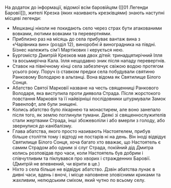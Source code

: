 На додаток до інформації, відомої всім баровійцям ([[01 Легенди Баровії]]), жителі Крезка (яких називають крезківцями) знають наступні місцеві легенди:

- Мешканці ніколи не покидають село через страх бути атакованими вовками, лютими вовками та перевертнями.
- Приблизно раз на місяць до села прибуває вантаж вина з «Чарівника вин» (розділ 12), виноробні й виноградника на півдні. Бізнес належить сім'ї Мартікових і керується нею.
- Бургомістр Дмитрій Крезков мав двох дітей: тринадцятирічний Ілля та восьмирічна Кала. Ілля нещодавно зник після нападу перевертнів.
- Ставок на північному кінці села забезпечує свіжою водою протягом усього року. Поруч із ставком предки села побудували святиню Ранковому Володарю в альтанці. Вона відома як Святилище Білого Сонця.
- Абатство Святої Марковії назване на честь священниці Ранкового Володаря, яка виступила проти диявола Страда. Після жорстокого повстання Марковія та її найвірніші послідовники штурмували Замок Равенлофт, але були знищені.
- Колись абатство було лікарнею та монастирем, але воно занепало після того, як землю поглинули тумани. Деякі зі священнослужителів стали жертвами Страда, інші збожеволіли і або вмерли з голоду, або звернулися до канібалізму.
- Глава абатства, якого просто називають Настоятелем, прибув більше століття тому і відтоді не постарів ні на день. Він іноді відвідує Святилище Білого Сонця, хоча багато хто вважає, що Настоятель є самим Страдом або одним зі слуг Страда, покійний дід Дмитра колись розповідав про часи, коли Настоятель був добрим і співчутливим та піклувався про хворих і стражденних Баровії. (Дмитрій не впевнений, чи вірити в це.)
- Ніхто з села більше не відвідує абатство. Дзвін абатства лунає в дивні часи, вдень і вночі, і місце наповнене зловісними криками та жахливим, нелюдським сміхом, який чутно по всьому селу.